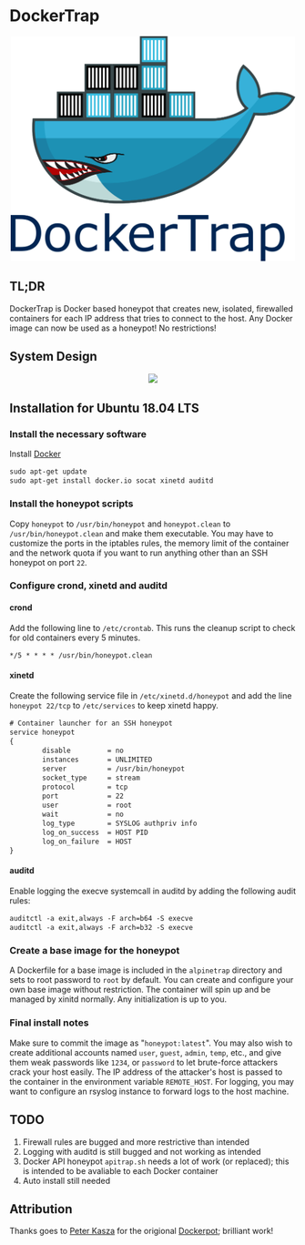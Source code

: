 # DockerTrap

<div align="center">
	<img width="500" src="dockertrap.png">
</div>


## TL;DR

DockerTrap is Docker based honeypot that creates new, isolated, firewalled containers for each IP address that tries to connect to the host. Any Docker image can now be used as a honeypot! No restrictions!

## System Design

<div align="center">
	<img width="900" src="DockerTrap-System-Design.png">
</div>

## Installation for Ubuntu 18.04 LTS

### Install the necessary software

Install [Docker](https://docs.docker.com/v17.09/engine/installation/linux/docker-ce/ubuntu/)

~~~ shell
sudo apt-get update
sudo apt-get install docker.io socat xinetd auditd
~~~

### Install the honeypot scripts 

Copy `honeypot` to `/usr/bin/honeypot` and `honeypot.clean` to
`/usr/bin/honeypot.clean` and make them executable. You may have to
customize the ports in the iptables rules, the memory limit of the
container and the network quota if you want to run anything other than
an SSH honeypot on port `22`.

### Configure crond, xinetd and auditd

#### crond

Add the following line to `/etc/crontab`. This runs the cleanup script
to check for old containers every 5 minutes.

~~~ shell
*/5 * * * * /usr/bin/honeypot.clean
~~~

#### xinetd

Create the following service file in `/etc/xinetd.d/honeypot` and add
the line `honeypot 22/tcp` to `/etc/services` to keep xinetd happy.

~~~ shell
# Container launcher for an SSH honeypot
service honeypot
{
        disable         = no
        instances       = UNLIMITED
        server          = /usr/bin/honeypot
        socket_type     = stream
        protocol        = tcp
        port            = 22
        user            = root
        wait            = no
        log_type        = SYSLOG authpriv info
        log_on_success  = HOST PID
        log_on_failure  = HOST
}
~~~

#### auditd

Enable logging the execve systemcall in auditd by adding the following audit rules:

~~~ shell
auditctl -a exit,always -F arch=b64 -S execve
auditctl -a exit,always -F arch=b32 -S execve
~~~

### Create a base image for the honeypot

A Dockerfile for a base image is included in the `alpinetrap` directory and sets to root password to `root` by default. You can create and configure your own base image without restriction. The container will spin up and be managed by xinitd normally. Any initialization is up to you.

### Final install notes

Make sure to commit the image as "`honeypot:latest`". You may also wish to create additional accounts named `user`, `guest`, `admin`, `temp`, etc., and give them weak passwords like `1234`, or `password` to let brute-force attackers crack your host easily. The IP address of the attacker's host is passed to the container in the environment variable `REMOTE_HOST`. For logging, you may want to configure an rsyslog instance to forward logs to the host machine.

## TODO

1. Firewall rules are bugged and more restrictive than intended
2. Logging with auditd is still bugged and not working as intended
3. Docker API honeypot `apitrap.sh` needs a lot of work (or replaced); this is intended to be avaliable to each Docker container
4. Auto install still needed

## Attribution

Thanks goes to [Peter Kasza](https://github.com/mrschyte) for the origional [Dockerpot](https://github.com/mrschyte/dockerpot); brilliant work!
